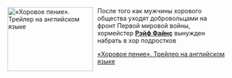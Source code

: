 <!--2025-09-02 11:00:26-->
<div class="yb">
  <div class="rss kino_kino"><a href="https://www.kino-teatr.ru/video/52823/" title="«Хоровое пение». Трейлер на английском языке"><img src="https://www.kino-teatr.ru/video/3/2/52823/poster.jpg" width="196" height="147" align="left" hspace="5" style="margin: 0px 10px 0px 5px" alt="«Хоровое пение». Трейлер на английском языке"/></a>После того как мужчины хорового общества уходят добровольцами на фронт Первой мировой войны, хормейстер <a href=https://www.kino-teatr.ru/kino/acter/m/euro/55776/bio/ target=_blank><strong>Рэйф Файнс</strong></a> вынужден набрать в хор подростков <p class="titl"><a href="https://www.kino-teatr.ru/video/52823/">«Хоровое пение». Трейлер на английском языке</a></p></div>
</div>
